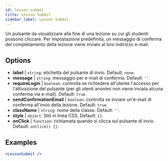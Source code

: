 ```yaml
---
id: lesson-submit 
title: Lesson Submit
sidebar_label: Lesson Submit
---
```


Un pulsante da visualizzare alla fine di una lezione su cui gli studenti possono cliccare. Per impostazione predefinita, un messaggio di conferma del completamento della lezione viene inviato al loro indirizzo e-mail.

## Options

* __label__ | `string`: etichetta del pulsante di invio. Default: `none`.
* __message__ | `string`: messaggio per e-mail di conferma. Default: `''`.
* __requireLogin__ | `boolean`: controlla se richiedere all'utente l'accesso per l'attivazione del pulsante (per gli utenti anonimi non viene inviata alcuna conferma via e-mail). Default: `true`.
* __sendConfirmationEmail__ | `boolean`: controlla se inviare un'e-mail di conferma all'invio della lezione. Default: `true`.
* __className__ | `string`: nome della classe. Default: `''`.
* __style__ | `object`: Stili in linea CSS. Default: `{}`.
* __onClick__ | `function`: richiamata quando si clicca sul pulsante di invio. Default: `onClick() {}`.


## Examples

```jsx live
<LessonSubmit />
```

